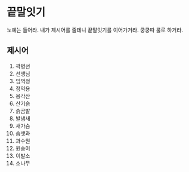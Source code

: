 # 끝말잇기
노예는 들어라. 내가 제시어를 줄테니 끝말잇기를 이어가거라. 
쿵쿵따 룰로 하거라.

## 제시어 
1. 곽병선
2. 선생님
3. 임꺽정
4. 정약용
5. 용각산
6. 산기슭 
7. 슭곰발
8. 발냄새
9. 새가슴
10. 슴샛과
11. 과수원
12. 원숭이
13. 이발소
14. 소나무